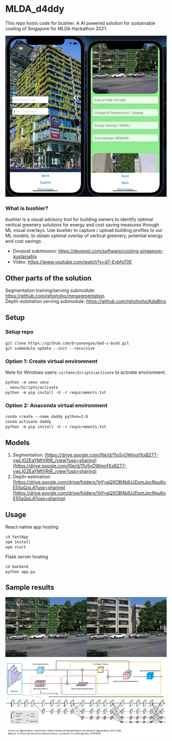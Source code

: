 # MLDA_d4ddy

This repo hosts code for bushier. A AI powered solution for sustainable cooling of Singapore for MLDA Hackathon 2021.

![demo image](images/apppage.jpg)

### What is bushier?
*bushier* is a visual advisory tool for building owners to identify optimal vertical greenery solutions for energy and cost saving measures through ML visual overlays. Use *bushier* to capture / upload building profiles to our ML models, to obtain optimal overlay of vertical greenery, potential energy and cost savings

* Devpost submission: https://devpost.com/software/cooling-singapore-sustainably
* Video: https://www.youtube.com/watch?v=d7-EybfsT0E

## Other parts of the solution
Segmentation training/serving submodule: https://github.com/rehohoho/mmsegmentation \
Depth-estimation serving submodule: https://github.com/rehohoho/AdaBins

## Setup
### Setup repo
```
git clone https://github.com/bryanongse/dad-s-bush.git
git submodule update --init --recursive
```

### Option 1: Create virtual environment
Note for Windows users: `virtenv\Scripts\activate` to activate environment.
```
python -m venv venv
. venv/Scripts/activate
python -m pip install -U -r requirements.txt
```

### Option 2: Anaconda virtual environment
```
conda create --name daddy python=3.8
conda activate daddy
python -m pip install -U -r requirements.txt
```

## Models
1) Segmentation: [https://drive.google.com/file/d/11o5vOWmofXxB277-ywLIG2EaYMtVRtR_/view?usp=sharing](https://drive.google.com/file/d/11o5vOWmofXxB277-ywLIG2EaYMtVRtR_/view?usp=sharing)
2) Depth-estimation: [https://drive.google.com/drive/folders/1nYyaQXOBjNdUJDsmJpcRpu6oE55aQoLA?usp=sharing](https://drive.google.com/drive/folders/1nYyaQXOBjNdUJDsmJpcRpu6oE55aQoLA?usp=sharing)

## Usage
React-native app hosting
```
cd testApp
npm install
npm start
```

Flask server hosting
```
cd backend
python app.py
```

## Sample results
![comparisons](images/comparison0.jpg)
![model](images/model.png)